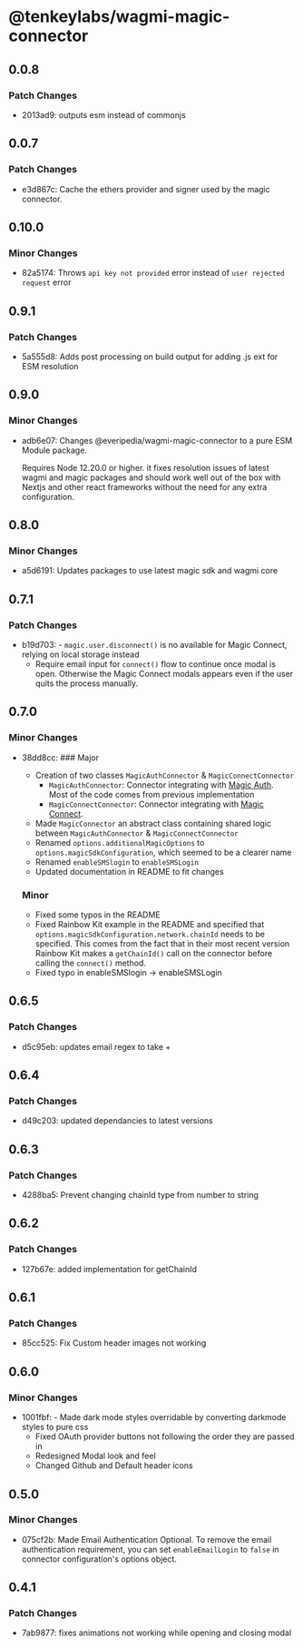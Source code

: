# @tenkeylabs/wagmi-magic-connector

## 0.0.8

### Patch Changes

- 2013ad9: outputs esm instead of commonjs

## 0.0.7

### Patch Changes

- e3d867c: Cache the ethers provider and signer used by the magic connector.

## 0.10.0

### Minor Changes

- 82a5174: Throws `api key not provided` error instead of `user rejected request` error

## 0.9.1

### Patch Changes

- 5a555d8: Adds post processing on build output for adding .js ext for ESM resolution

## 0.9.0

### Minor Changes

- adb6e07: Changes @everipedia/wagmi-magic-connector to a pure ESM Module package.

  Requires Node 12.20.0 or higher. it fixes resolution issues of latest wagmi and magic packages and should work well out of the box with Nextjs and other react frameworks without the need for any extra configuration.

## 0.8.0

### Minor Changes

- a5d6191: Updates packages to use latest magic sdk and wagmi core

## 0.7.1

### Patch Changes

- b19d703: - `magic.user.disconnect()` is no available for Magic Connect, relying on local storage instead
  - Require email input for `connect()` flow to continue once modal is open. Otherwise the Magic Connect
    modals appears even if the user quits the process manually.

## 0.7.0

### Minor Changes

- 38dd8cc: ### Major

  - Creation of two classes `MagicAuthConnector` & `MagicConnectConnector`
    - `MagicAuthConnector`: Connector integrating with [Magic Auth](https://magic.link/docs/auth/overview). Most of the code comes from previous implementation
    - `MagicConnectConnector`: Connector integrating with [Magic Connect](https://magic.link/docs/connect/overview).
  - Made `MagicConnector` an abstract class containing shared logic between `MagicAuthConnector` & `MagicConnectConnector`
  - Renamed `options.additionalMagicOptions` to `options.magicSdkConfiguration`, which seemed to be a clearer name
  - Renamed `enableSMSlogin` to `enableSMSLogin`
  - Updated documentation in README to fit changes

  ### Minor

  - Fixed some typos in the README
  - Fixed Rainbow Kit example in the README and specified that `options.magicSdkConfiguration.network.chainId` needs to be specified. This comes from the fact that in their most recent version Rainbow Kit makes a `getChainId()` call on the connector before calling the `connect()` method.
  - Fixed typo in enableSMSlogin -> enableSMSLogin

## 0.6.5

### Patch Changes

- d5c95eb: updates email regex to take +

## 0.6.4

### Patch Changes

- d49c203: updated dependancies to latest versions

## 0.6.3

### Patch Changes

- 4288ba5: Prevent changing chainId type from number to string

## 0.6.2

### Patch Changes

- 127b67e: added implementation for getChainId

## 0.6.1

### Patch Changes

- 85cc525: Fix Custom header images not working

## 0.6.0

### Minor Changes

- 1001fbf: - Made dark mode styles overridable by converting darkmode styles to pure css
  - Fixed OAuth provider buttons not following the order they are passed in
  - Redesigned Modal look and feel
  - Changed Github and Default header icons

## 0.5.0

### Minor Changes

- 075cf2b: Made Email Authentication Optional. To remove the email authentication requirement, you can set `enableEmailLogin` to `false` in connector configuration's options object.

## 0.4.1

### Patch Changes

- 7ab9877: fixes animations not working while opening and closing modal
